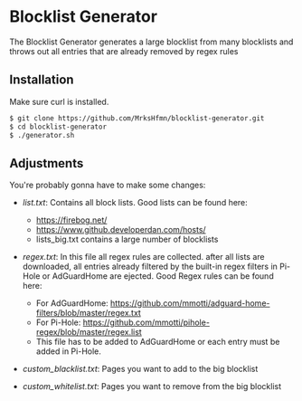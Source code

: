 # Blocklist Generator

The Blocklist Generator generates a large blocklist from many blocklists and throws out all entries that are already removed by regex rules

## Installation

Make sure curl is installed.

```sh
$ git clone https://github.com/MrksHfmn/blocklist-generator.git
$ cd blocklist-generator
$ ./generator.sh
```

## Adjustments

You're probably gonna have to make some changes:

- *list.txt*: Contains all block lists. Good lists can be found here:
    - https://firebog.net/
    - https://www.github.developerdan.com/hosts/
    - lists_big.txt contains a large number of blocklists


- *regex.txt*: In this file all regex rules are collected. after all lists are downloaded, all entries already filtered by the built-in regex filters in Pi-Hole or AdGuardHome are ejected. Good Regex rules can be found here:
    - For AdGuardHome: https://github.com/mmotti/adguard-home-filters/blob/master/regex.txt
    - For Pi-Hole: https://github.com/mmotti/pihole-regex/blob/master/regex.list
    - This file has to be added to AdGuardHome or each entry must be added in Pi-Hole.


- *custom_blacklist.txt*: Pages you want to add to the big blocklist
- *custom_whitelist.txt*:  Pages you want to remove from the big blocklist



